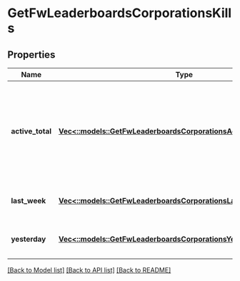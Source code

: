# GetFwLeaderboardsCorporationsKills

## Properties
Name | Type | Description | Notes
------------ | ------------- | ------------- | -------------
**active_total** | [**Vec<::models::GetFwLeaderboardsCorporationsActiveTotalActiveTotal>**](get_fw_leaderboards_corporations_active_total_active_total.md) | Top 10 ranking of corporations active in faction warfare by total kills. A corporation is considered \&quot;active\&quot; if they have participated in faction warfare in the past 14 days | [default to null]
**last_week** | [**Vec<::models::GetFwLeaderboardsCorporationsLastWeekLastWeek>**](get_fw_leaderboards_corporations_last_week_last_week.md) | Top 10 ranking of corporations by kills in the past week | [default to null]
**yesterday** | [**Vec<::models::GetFwLeaderboardsCorporationsYesterdayYesterday>**](get_fw_leaderboards_corporations_yesterday_yesterday.md) | Top 10 ranking of corporations by kills in the past day | [default to null]

[[Back to Model list]](../README.md#documentation-for-models) [[Back to API list]](../README.md#documentation-for-api-endpoints) [[Back to README]](../README.md)


